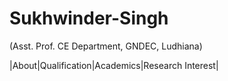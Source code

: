 # Sukhwinder-Singh
(Asst. Prof. CE Department, GNDEC, Ludhiana)

|About|Qualification|Academics|Research Interest|

